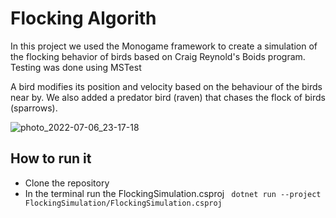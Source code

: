 # Flocking Algorith
In this project we used the Monogame framework to create a simulation of the flocking behavior of birds based on Craig Reynold's Boids program. Testing was done using MSTest

A bird modifies its position and velocity based on the behaviour of the birds near by.
We also added a predator bird (raven) that chases the flock of birds (sparrows).


![photo_2022-07-06_23-17-18](https://user-images.githubusercontent.com/107431709/177683354-83e89ea9-61cb-416e-8535-dbc258b2d89e.jpg)

## How to run it
- Clone the repository
- In the terminal run the FlockingSimulation.csproj
  ``` dotnet run --project FlockingSimulation/FlockingSimulation.csproj```
  

